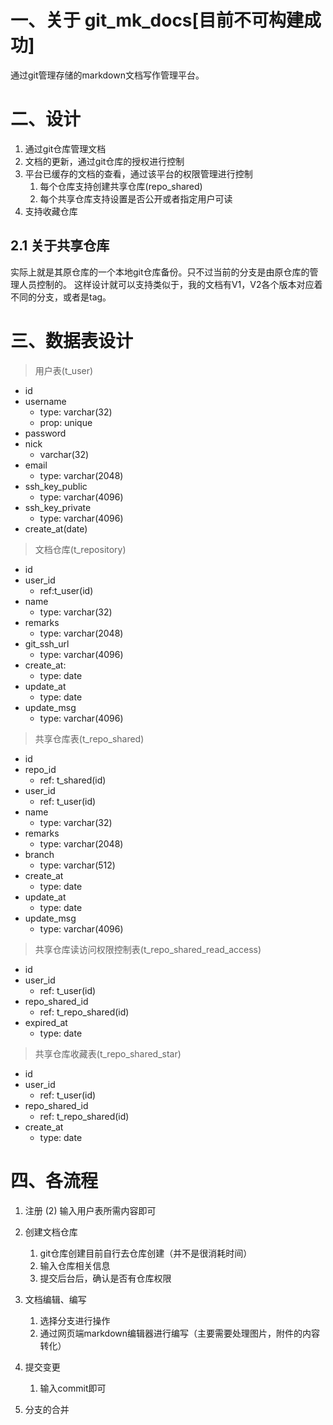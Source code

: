 # 一、关于 git_mk_docs[目前不可构建成功]
通过git管理存储的markdown文档写作管理平台。

# 二、设计
1. 通过git仓库管理文档
2. 文档的更新，通过git仓库的授权进行控制
3. 平台已缓存的文档的查看，通过该平台的权限管理进行控制
   1. 每个仓库支持创建共享仓库(repo_shared)
   2. 每个共享仓库支持设置是否公开或者指定用户可读
4. 支持收藏仓库

## 2.1 关于共享仓库
实际上就是其原仓库的一个本地git仓库备份。只不过当前的分支是由原仓库的管理人员控制的。
这样设计就可以支持类似于，我的文档有V1，V2各个版本对应着不同的分支，或者是tag。

# 三、数据表设计
> 用户表(t_user)
- id
- username
  - type: varchar(32) 
  - prop: unique
- password
- nick
  - varchar(32)
- email
  - type: varchar(2048)
- ssh_key_public
  - type: varchar(4096)
- ssh_key_private
  - type: varchar(4096)
- create_at(date)

> 文档仓库(t_repository)
- id
- user_id
  - ref:t_user(id)
- name
  - type: varchar(32)
- remarks
  - type: varchar(2048)
- git_ssh_url
  - type: varchar(4096)
- create_at:
  - type: date
- update_at
  - type: date
- update_msg
  - type: varchar(4096)

> 共享仓库表(t_repo_shared)
- id
- repo_id
  - ref: t_shared(id)
- user_id
  - ref: t_user(id)
- name
  - type: varchar(32)
- remarks
  - type: varchar(2048)
- branch
  - type: varchar(512)
- create_at
  - type: date
- update_at
  - type: date
- update_msg
  - type: varchar(4096)
    
> 共享仓库读访问权限控制表(t_repo_shared_read_access)
- id
- user_id
  - ref: t_user(id)
- repo_shared_id
  - ref: t_repo_shared(id)
- expired_at
  - type: date

> 共享仓库收藏表(t_repo_shared_star)
- id
- user_id
  - ref: t_user(id)
- repo_shared_id
  - ref: t_repo_shared(id)
- create_at
  - type: date

# 四、各流程
1. 注册
(2) 输入用户表所需内容即可

2. 创建文档仓库
   1. git仓库创建目前自行去仓库创建（并不是很消耗时间）
   2. 输入仓库相关信息
   3. 提交后台后，确认是否有仓库权限
   
3. 文档编辑、编写
    1. 选择分支进行操作
    2. 通过网页端markdown编辑器进行编写（主要需要处理图片，附件的内容转化）

4. 提交变更
   1. 输入commit即可

5. 分支的合并